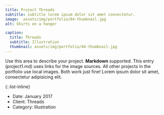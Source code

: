 ```yaml
---
title: Project Threads
subtitle: subtitle lorem ipsum dolor sit amet consectetur.
image:  assets/img/portfolio/04-thumbnail.jpg
alt: Shirts on a hanger

caption:
  title: Threads
  subtitle: Illustration
  thumbnail: assets/img/portfolio/04-thumbnail.jpg
---
```


Use this area to describe your project. **Markdown** supported. This entry (project1.md) uses links for the image sources. All other projects in the portfolio use local images. Both work just fine! Lorem ipsum dolor sit amet, consectetur adipisicing elit.

{:.list-inline}

- Date: January 2017
- Client: Threads
- Category: Illustration
